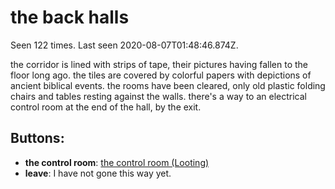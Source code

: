 # the back halls

Seen 122 times. Last seen 2020-08-07T01:48:46.874Z.

the corridor is lined with strips of tape, their pictures having fallen to the floor long ago. the tiles are covered by colorful papers with depictions of ancient biblical events. the rooms have been cleared, only old plastic folding chairs and tables resting against the walls. there's a way to an electrical control room at the end of the hall, by the exit.

## Buttons:

- **the control room**: [the control room (Looting)](the-control-room--Looting--lw3rip.md)
- **leave**: I have not gone this way yet.